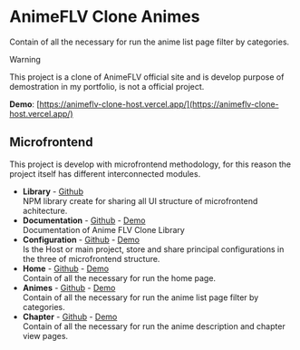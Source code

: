 # AnimeFLV Clone Animes

Contain of all the necessary for run the anime list page filter by categories.

> [!WARNING]
> This project is a clone of AnimeFLV official site and is develop purpose of demostration in my portfolio, is not a official project.

**Demo**: [https://animeflv-clone-host.vercel.app/](https://animeflv-clone-host.vercel.app/)

## Microfrontend

This project is develop with microfrontend methodology, for this reason the project itself has different interconnected modules.

- **Library** - [Github](https://github.com/matidiaz000/animeflv-clone-library/)<br />
NPM library create for sharing all UI structure of microfrontend achitecture.
- **Documentation** - [Github](https://github.com/matidiaz000/animeflv-clone-docs/) - [Demo](https://animeflv-clone-docs.vercel.app/)<br />
Documentation of Anime FLV Clone Library
- **Configuration** - [Github](https://github.com/matidiaz000/animeflv-clone-host/) - [Demo](https://animeflv-clone-host.vercel.app/)<br />
Is the Host or main project, store and share principal configurations in the three of microfrontend structure.
- **Home** - [Github](https://github.com/matidiaz000/animeflv-clone-home/) - [Demo](https://animeflv-clone-home.vercel.app/)<br />
Contain of all the necessary for run the home page.
- **Animes** - [Github](https://github.com/matidiaz000/animeflv-clone-animes/) - [Demo](https://animeflv-clone-animes.vercel.app/)<br />
Contain of all the necessary for run the anime list page filter by categories.
- **Chapter** - [Github](https://github.com/matidiaz000/animeflv-clone-chapter/) - [Demo](https://animeflv-clone-chapter.vercel.app/)<br />
Contain of all the necessary for run the anime description and chapter view pages.